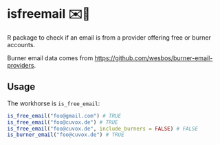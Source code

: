 # isfreemail ✉️🎐
R package to check if an email is from a provider offering free or burner accounts.

Burner email data comes from https://github.com/wesbos/burner-email-providers.

## Usage
The workhorse is `is_free_email`:
```r
is_free_email("foo@gmail.com") # TRUE
is_free_email("foo@cuvox.de") # TRUE
is_free_email("foo@cuvox.de", include_burners = FALSE) # FALSE
is_burner_email("foo@cuvox.de") # TRUE
```
